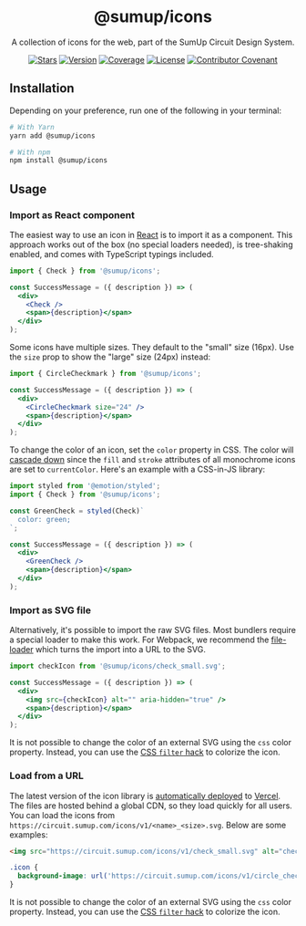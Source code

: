 <div align="center">

# @sumup/icons

A collection of icons for the web, part of the SumUp Circuit Design System.

[![Stars](https://img.shields.io/github/stars/sumup-oss/circuit-ui?style=social)](https://github.com/sumup-oss/circuit-ui/) [![Version](https://img.shields.io/npm/v/@sumup/icons)](https://www.npmjs.com/package/@sumup/icons) [![Coverage](https://img.shields.io/codecov/c/github/sumup-oss/circuit-ui)](https://codecov.io/gh/sumup-oss/circuit-ui) [![License](https://img.shields.io/github/license/sumup-oss/circuit-ui)](https://github.com/sumup-oss/circuit-ui/tree/main/packages/icons/LICENSE) [![Contributor Covenant](https://img.shields.io/badge/Contributor%20Covenant-v1.4%20adopted-ff69b4.svg)](https://github.com/sumup-oss/circuit-ui/tree/main/CODE_OF_CONDUCT.md)

</div>

## Installation

Depending on your preference, run one of the following in your terminal:

```sh
# With Yarn
yarn add @sumup/icons

# With npm
npm install @sumup/icons
```

## Usage

### Import as React component

The easiest way to use an icon in [React](https://reactjs.org/) is to import it as a component. This approach works out of the box (no special loaders needed), is tree-shaking enabled, and comes with TypeScript typings included.

```jsx
import { Check } from '@sumup/icons';

const SuccessMessage = ({ description }) => (
  <div>
    <Check />
    <span>{description}</span>
  </div>
);
```

Some icons have multiple sizes. They default to the "small" size (16px). Use the `size` prop to show the "large" size (24px) instead:

```jsx
import { CircleCheckmark } from '@sumup/icons';

const SuccessMessage = ({ description }) => (
  <div>
    <CircleCheckmark size="24" />
    <span>{description}</span>
  </div>
);
```

To change the color of an icon, set the `color` property in CSS. The color will [cascade down](https://css-tricks.com/cascading-svg-fill-color/) since the `fill` and `stroke` attributes of all monochrome icons are set to `currentColor`. Here's an example with a CSS-in-JS library:

```jsx
import styled from '@emotion/styled';
import { Check } from '@sumup/icons';

const GreenCheck = styled(Check)`
  color: green;
`;

const SuccessMessage = ({ description }) => (
  <div>
    <GreenCheck />
    <span>{description}</span>
  </div>
);
```

### Import as SVG file

Alternatively, it's possible to import the raw SVG files. Most bundlers require a special loader to make this work. For Webpack, we recommend the [file-loader](https://github.com/webpack-contrib/file-loader) which turns the import into a URL to the SVG.

```jsx
import checkIcon from '@sumup/icons/check_small.svg';

const SuccessMessage = ({ description }) => (
  <div>
    <img src={checkIcon} alt="" aria-hidden="true" />
    <span>{description}</span>
  </div>
);
```

It is not possible to change the color of an external SVG using the `css` color property. Instead, you can use the [CSS `filter` hack](https://blog.union.io/code/2017/08/10/img-svg-fill/) to colorize the icon.

### Load from a URL

The latest version of the icon library is [automatically deployed](https://circuit.sumup.com/icons/v1) to [Vercel](https://vercel.com/). The files are hosted behind a global CDN, so they load quickly for all users. You can load the icons from `https://circuit.sumup.com/icons/v1/<name>_<size>.svg`. Below are some examples:

```html
<img src="https://circuit.sumup.com/icons/v1/check_small.svg" alt="checkmark" />
```

```css
.icon {
  background-image: url('https://circuit.sumup.com/icons/v1/circle_checkmark_filled_large.svg');
}
```

It is not possible to change the color of an external SVG using the `css` color property. Instead, you can use the [CSS `filter` hack](https://blog.union.io/code/2017/08/10/img-svg-fill/) to colorize the icon.
